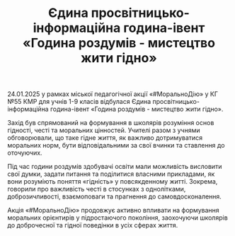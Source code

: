 ﻿---
title: Єдина просвітницько-інформаційна година-івент «Година роздумів - мистецтво жити гідно»
---

24.01.2025 у рамках міської педагогічної акції «#МоральноДію» у КГ №55 КМР для учнів 1-9 класів відбулася Єдина просвітницько-інформаційна година-івент  «Година роздумів - мистецтво жити гідно».

Захід був спрямований на формування в школярів розуміння основ гідності, честі та моральних цінностей. Учителі разом з учнями обговорювали, що таке гідне життя, як важливо дотримуватися моральних норм, бути відповідальними за свої вчинки та ставлення до оточуючих.

Під час години роздумів здобувачі освіти мали можливість висловити свої думки, задати питання та поділитися власними прикладами, як вони розуміють поняття «гідність» у повсякденному житті. Зокрема, говорили про важливість честі в стосунках з однолітками, доброзичливості, взаємоповаги та прагнення до самовдосконалення.

Акція «#МоральноДію» продовжує активно впливати на формування моральних орієнтирів у підростаючого покоління, заохочуючи школярів до доброчесної та гідної поведінки в усіх сферах життя.

<slideshow />